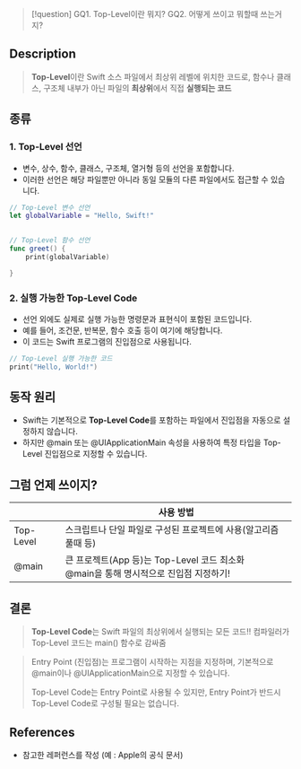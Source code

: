 >[!question]
>GQ1. Top-Level이란 뭐지?
>GQ2. 어떻게 쓰이고 뭐할때 쓰는거지?

## Description
> **Top-Level**이란 
> Swift 소스 파일에서 최상위 레벨에 위치한 코드로, 함수나 클래스, 구조체 내부가 아닌 파일의 **최상위**에서 직접 **실행되는 코드**

## 종류
### 1. **Top-Level 선언**
- 변수, 상수, 함수, 클래스, 구조체, 열거형 등의 선언을 포함합니다.
- 이러한 선언은 해당 파일뿐만 아니라 동일 모듈의 다른 파일에서도 접근할 수 있습니다.
```swift
// Top-Level 변수 선언
let globalVariable = "Hello, Swift!"
  

// Top-Level 함수 선언
func greet() {
    print(globalVariable)

}
```

### 2. **실행 가능한 Top-Level Code**
- 선언 외에도 실제로 실행 가능한 명령문과 표현식이 포함된 코드입니다.
- 예를 들어, 조건문, 반복문, 함수 호출 등이 여기에 해당합니다.
- 이 코드는 Swift 프로그램의 진입점으로 사용됩니다.
```swift
// Top-Level 실행 가능한 코드
print("Hello, World!")
```

## 동작 원리
- Swift는 기본적으로 **Top-Level Code**를 포함하는 파일에서 진입점을 자동으로 설정하지 않습니다.
- 하지만 @main 또는 @UIApplicationMain 속성을 사용하여 특정 타입을 Top-Level 진입점으로 지정할 수 있습니다.


## 그럼 언제 쓰이지?
|           | 사용 방법                                                        |
| --------- | ------------------------------------------------------------ |
| Top-Level | 스크립트나 단일 파일로 구성된 프로젝트에 사용(알고리즘 풀때 등)                         |
| @main     | 큰 프로젝트(App 등)는 Top-Level 코드 최소화<br>@main을 통해 명시적으로 진입점 지정하기! |


## 결론
> **Top-Level Code**는 Swift 파일의 최상위에서 실행되는 모든 코드!!
> 컴파일러가 Top-Level 코드는 main() 함수로 감싸줌



> Entry Point (진입점)는 프로그램이 시작하는 지점을 지정하며,
>  기본적으로 @main이나 @UIApplicationMain으로 지정할 수 있습니다.
>  
> Top-Level Code는 Entry Point로 사용될 수 있지만, 
> Entry Point가 반드시 Top-Level Code로 구성될 필요는 없습니다.

## References
- 참고한 레퍼런스를 작성 (예 : Apple의 공식 문서)